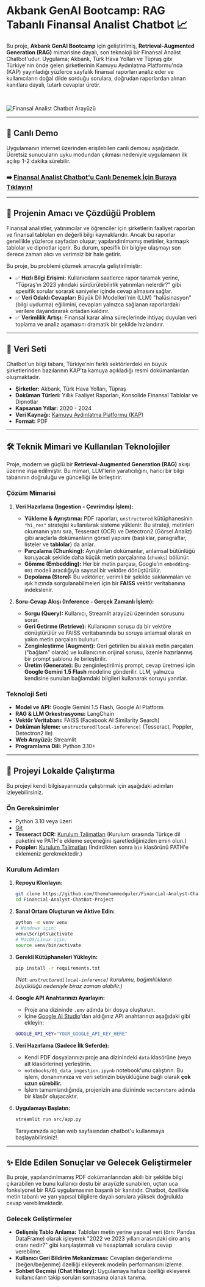 # Akbank GenAI Bootcamp: RAG Tabanlı Finansal Analist Chatbot 📈

Bu proje, **Akbank GenAI Bootcamp** için geliştirilmiş, **Retrieval-Augmented Generation (RAG)** mimarisine dayalı, son teknoloji bir Finansal Analist Chatbot'udur. Uygulama; Akbank, Türk Hava Yolları ve Tüpraş gibi Türkiye'nin önde gelen şirketlerinin Kamuyu Aydınlatma Platformu'nda (KAP) yayınladığı yüzlerce sayfalık finansal raporları analiz eder ve kullanıcıların doğal dilde sorduğu sorulara, doğrudan raporlardan alınan kanıtlara dayalı, tutarlı cevaplar üretir.

<br>

![Finansal Analist Chatbot Arayüzü](https://raw.githubusercontent.com/themuhammedguler/Financial-Analyst-ChatBot-Project/main/png/chatbot.png)

---

## 🔗 Canlı Demo

Uygulamanın internet üzerinden erişilebilen canlı demosu aşağıdadır. Ücretsiz sunucuların uyku modundan çıkması nedeniyle uygulamanın ilk açılışı 1-2 dakika sürebilir.

### ➡️ **[Finansal Analist Chatbot'u Canlı Denemek İçin Buraya Tıklayın!](https://financial-analyst-chatbot-project.streamlit.app/)**

---

## 🎯 Projenin Amacı ve Çözdüğü Problem

Finansal analistler, yatırımcılar ve öğrenciler için şirketlerin faaliyet raporları ve finansal tabloları en değerli bilgi kaynaklarıdır. Ancak bu raporlar genellikle yüzlerce sayfadan oluşur; yapılandırılmamış metinler, karmaşık tablolar ve dipnotlar içerir. Bu durum, spesifik bir bilgiye ulaşmayı son derece zaman alıcı ve verimsiz bir hale getirir.

Bu proje, bu problemi çözmek amacıyla geliştirilmiştir:

-   ✅ **Hızlı Bilgi Erişimi:** Kullanıcıların saatlerce rapor taramak yerine, "Tüpraş'ın 2023 yılındaki sürdürülebilirlik yatırımları nelerdir?" gibi spesifik sorular sorarak saniyeler içinde cevap almasını sağlar.
-   ✅ **Veri Odaklı Cevaplar:** Büyük Dil Modelleri'nin (LLM) "halüsinasyon" (bilgi uydurma) eğilimini, cevapları yalnızca sağlanan raporlardaki verilere dayandırarak ortadan kaldırır.
-   ✅ **Verimlilik Artışı:** Finansal karar alma süreçlerinde ihtiyaç duyulan veri toplama ve analiz aşamasını dramatik bir şekilde hızlandırır.

---

## 📂 Veri Seti

Chatbot'un bilgi tabanı, Türkiye'nin farklı sektörlerdeki en büyük şirketlerinden bazılarının KAP'ta kamuya açıkladığı resmi dokümanlardan oluşmaktadır.

-   **Şirketler:** Akbank, Türk Hava Yolları, Tüpraş
-   **Doküman Türleri:** Yıllık Faaliyet Raporları, Konsolide Finansal Tablolar ve Dipnotlar
-   **Kapsanan Yıllar:** 2020 - 2024
-   **Veri Kaynağı:** [Kamuyu Aydınlatma Platformu (KAP)](https://www.kap.org.tr/)
-   **Format:** PDF

---

## 🛠️ Teknik Mimari ve Kullanılan Teknolojiler

Proje, modern ve güçlü bir **Retrieval-Augmented Generation (RAG)** akışı üzerine inşa edilmiştir. Bu mimari, LLM'lerin yaratıcılığını, harici bir bilgi tabanının doğruluğu ve güncelliği ile birleştirir.

### Çözüm Mimarisi

1.  **Veri Hazırlama (Ingestion - Çevrimdışı İşlem):**
    -   **Yükleme & Ayrıştırma:** PDF raporları, `unstructured` kütüphanesinin `"hi_res"` stratejisi kullanılarak sisteme yüklenir. Bu strateji, metinleri okumanın yanı sıra, Tesseract (OCR) ve Detectron2 (Görsel Analiz) gibi araçlarla dokümanların görsel yapısını (başlıklar, paragraflar, listeler ve **tablolar**) da anlar.
    -   **Parçalama (Chunking):** Ayrıştırılan dokümanlar, anlamsal bütünlüğü koruyacak şekilde daha küçük metin parçalarına (`chunks`) bölünür.
    -   **Gömme (Embedding):** Her bir metin parçası, Google'ın `embedding-001` modeli aracılığıyla sayısal bir vektöre dönüştürülür.
    -   **Depolama (Store):** Bu vektörler, verimli bir şekilde saklanmaları ve ışık hızında sorgulanabilmeleri için bir **FAISS** vektör veritabanına indekslenir.

2.  **Soru-Cevap Akışı (Inference - Gerçek Zamanlı İşlem):**
    -   **Sorgu (Query):** Kullanıcı, Streamlit arayüzü üzerinden sorusunu sorar.
    -   **Geri Getirme (Retrieve):** Kullanıcının sorusu da bir vektöre dönüştürülür ve FAISS veritabanında bu soruya anlamsal olarak en yakın metin parçaları bulunur.
    -   **Zenginleştirme (Augment):** Geri getirilen bu alakalı metin parçaları ("bağlam" olarak) ve kullanıcının orijinal sorusu, özenle hazırlanmış bir prompt şablonu ile birleştirilir.
    -   **Üretim (Generate):** Bu zenginleştirilmiş prompt, cevap üretmesi için **Google Gemini 1.5 Flash** modeline gönderilir. LLM, yalnızca kendisine sunulan bağlamdaki bilgileri kullanarak soruyu yanıtlar.

### Teknoloji Seti

-   **Model ve API:** Google Gemini 1.5 Flash, Google AI Platform
-   **RAG & LLM Orkestrasyonu:** LangChain
-   **Vektör Veritabanı:** FAISS (Facebook AI Similarity Search)
-   **Doküman İşleme:** `unstructured[local-inference]` (Tesseract, Poppler, Detectron2 ile)
-   **Web Arayüzü:** Streamlit
-   **Programlama Dili:** Python 3.10+

---

## 🚀 Projeyi Lokalde Çalıştırma

Bu projeyi kendi bilgisayarınızda çalıştırmak için aşağıdaki adımları izleyebilirsiniz.

### Ön Gereksinimler

-   Python 3.10 veya üzeri
-   [Git](https://git-scm.com/)
-   **Tesseract OCR:** [Kurulum Talimatları](https://github.com/UB-Mannheim/tesseract/wiki) (Kurulum sırasında Türkçe dil paketini ve PATH'e ekleme seçeneğini işaretlediğinizden emin olun.)
-   **Poppler:** [Kurulum Talimatları](https://github.com/oschwartz10612/poppler-windows/releases/) (İndirdikten sonra `bin` klasörünü PATH'e eklemeniz gerekmektedir.)

### Kurulum Adımları

1.  **Repoyu Klonlayın:**
    ```bash
    git clone https://github.com/themuhammedguler/Financial-Analyst-ChatBot-Project.git
    cd Financial-Analyst-ChatBot-Project
    ```

2.  **Sanal Ortam Oluşturun ve Aktive Edin:**
    ```bash
    python -m venv venv
    # Windows için:
    venv\Scripts\activate
    # MacOS/Linux için:
    source venv/bin/activate
    ```

3.  **Gerekli Kütüphaneleri Yükleyin:**
    ```bash
    pip install -r requirements.txt
    ```
    *(Not: `unstructured[local-inference]` kurulumu, bağımlılıkların büyüklüğü nedeniyle biraz zaman alabilir.)*

4.  **Google API Anahtarınızı Ayarlayın:**
    -   Proje ana dizininde `.env` adında bir dosya oluşturun.
    -   İçine [Google AI Studio](https://aistudio.google.com/)'dan aldığınız API anahtarınızı aşağıdaki gibi ekleyin:
      ```bash     
      GOOGLE_API_KEY="YOUR_GOOGLE_API_KEY_HERE"
      ```

5.  **Veri Hazırlama (Sadece İlk Seferde):**
    -   Kendi PDF dosyalarınızı proje ana dizinindeki `data` klasörüne (veya alt klasörlerine) yerleştirin.
    -   `notebooks/01_data_ingestion.ipynb` notebook'unu çalıştırın. Bu işlem, donanımınıza ve veri setinizin büyüklüğüne bağlı olarak **çok uzun sürebilir.**
    -   İşlem tamamlandığında, projenizin ana dizininde `vectorstore` adında bir klasör oluşacaktır.

6.  **Uygulamayı Başlatın:**
    ```bash
    streamlit run src/app.py
    ```
    Tarayıcınızda açılan web sayfasından chatbot'u kullanmaya başlayabilirsiniz!

---

## ✨ Elde Edilen Sonuçlar ve Gelecek Geliştirmeler

Bu proje, yapılandırılmamış PDF dokümanlarından akıllı bir şekilde bilgi çıkarabilen ve bunu kullanıcı dostu bir arayüzle sunabilen, uçtan uca fonksiyonel bir RAG uygulamasının başarılı bir kanıtıdır. Chatbot, özellikle metin tabanlı ve yarı yapısal bilgilere dayalı sorulara yüksek doğrulukla cevap verebilmektedir.

### Gelecek Geliştirmeler

-   **Gelişmiş Tablo Anlama:** Tabloları metin yerine yapısal veri (örn: Pandas DataFrame) olarak işleyerek "2022 ve 2023 yılları arasındaki ciro artış oranı nedir?" gibi karşılaştırmalı ve hesaplamalı sorulara cevap verebilme.
-   **Kullanıcı Geri Bildirim Mekanizması:** Cevapları değerlendirme (beğen/beğenme) özelliği ekleyerek modelin performansını izleme.
-   **Sohbet Geçmişi (Chat History):** Uygulamaya hafıza özelliği ekleyerek kullanıcıların takip soruları sormasına olanak tanıma.